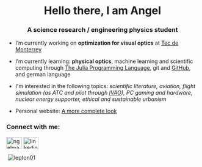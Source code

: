 <h1 align="center">Hello there, I am Angel</h1>
<h3 align="center">A science research / engineering physics student</h3>

- I’m currently working on **optimization for visual optics** at [Tec de Monterrey](https://tec.mx/en)

- I’m currently learning: **physical optics**, machine learning and scientific computing through [The Julia Programming Language](https://julialang.org/), git and [GitHub](https://www.github.com/lepton01), and german language

- I'm interested in the following topics: _scientific literature, aviation, flight simulation (as ATC and pilot through [IVAO](https://www.ivao.aero/)), PC gaming and hardware, nuclear energy supporter, ethical and sustainable urbanism_

- Personal website: [A more complete look](https://amariooo.carrd.co)

<h3 align="left">Connect with me:</h3>
<p align="left">
<a href="https://twitter.com/ngelmario01" target="blank"><img align="center" src="https://raw.githubusercontent.com/rahuldkjain/github-profile-readme-generator/master/src/images/icons/Social/twitter.svg" alt="ngelmario" height="30" width="40" /></a>
<a href="https://linkedin.com/in/amariooo" target="blank"><img align="center" src="https://raw.githubusercontent.com/rahuldkjain/github-profile-readme-generator/master/src/images/icons/Social/linked-in-alt.svg" alt="linkedin.com/in/amariooo" height="30" width="40" /></a>
</p>
<p>&nbsp;<img align="center" src="https://github-readme-stats.vercel.app/api?username=lepton01&show_icons=true&locale=en" alt="lepton01" /></p>

